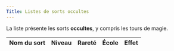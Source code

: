 ```yaml
---
Title: Listes de sorts occultes
---
```

La liste présente les sorts **occultes**, y compris les tours de magie.

| Nom du sort | Niveau | Rareté | École | Effet |
|:------------|:------:|:------:|:-----:|:------|